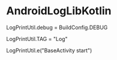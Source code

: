# AndroidLogLibKotlin


LogPrintUtil.debug = BuildConfig.DEBUG

LogPrintUtil.TAG = "Log"

LogPrintUtil.e("BaseActivity start")
